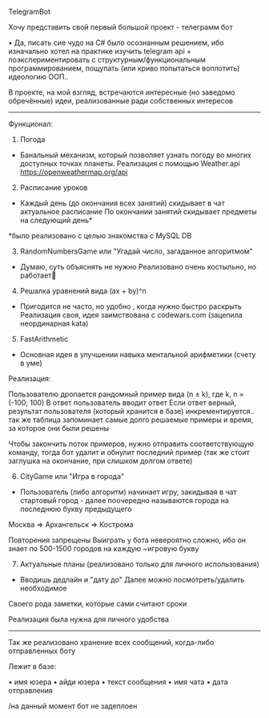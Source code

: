 TelegramBot

Хочу представить свой первый большой проект - телеграмм бот

• Да, писать сие чудо на C# было осознанным решением, ибо изначально хотел на практике изучить telegram api + поэкспериментировать с структурным/функциональным программированием, пощупать (или криво попытаться воплотить) идеологию ООП..

В проекте, на мой взгляд,  встречаются интересные (но заведомо обречённые) идеи, реализованные ради собственных интересов

- - - - - - - - - - - - - - - - - - - - - - - - - - - - - - - - - - - - - - - - - - - - - - - - - - - - - - - - - - - -

Функционал:

1. Погода

- Банальный механизм, который позволяет узнать погоду во многих доступных точках планеты. Реализация с помощью Weather.api
https://openweathermap.org/api

2. Расписание уроков

- Каждый день (до окончания всех занятий) скидывает в чат актуальное расписание
По окончании занятий скидывает предметы на следующий день*

*было реализовано с целью знакомства с MySQL DB

3. RandomNumbersGame или "Угадай число, загаданное алгоритмом"

- Думаю, суть объяснять не нужно 
Реализовано очень костыльно, но работает🤡

4. Решалка уравнений вида (ax + by)^n

- Пригодится не часто, но удобно , когда нужно быстро раскрыть
Реализация своя, идея заимствована с codewars.com (зацепила неординарная kata)

5. FastArithmetic 

- Основная идея в улучшении навыка ментальной арифметики (счету в уме)

Реализация:

Пользователю дропается рандомный пример вида (n ± k), где k, n = (-100; 100) 
В ответ пользователь вводит ответ 
Если ответ верный, результат пользователя (который хранится в базе) инкрементируется.. так же таблица запоминает самые долго решаемые примеры и время, за которое они были решены

Чтобы закончить поток примеров, нужно отправить соответствующую команду, тогда бот удалит и обнулит последний пример (так же стоит заглушка на окончание, при слишком долгом ответе)

6. CityGame или "Игра в города"

- Пользователь (либо алгоритм) начинает игру, закидывая в чат стартовый город - далее поочередно называются города на последнюю букву предыдущего

Москва  => Архангельск  => Кострома 

Повторения запрещены
Выиграть у бота невероятно сложно, ибо он знает по 500-1500 городов на каждую ~игровую букву

7. Актуальные планы 
(реализовано только для личного использования)

- Вводишь дедлайн и "дату до"
Далее можно посмотреть/удалить необходимое 

Своего рода заметки, которые сами считают сроки

Реализация была нужна для личного удобства

- - - - - - - - - - - - - - - - - - - - - - - - - - - - - - - - - - - - - - - - - - - - - - - - - - - - - - - - - - - -

Так же реализовано хранение всех сообщений, когда-либо отправленных боту

Лежит в базе:

• имя юзера 
• айди юзера 
• текст сообщения 
• имя чата
• дата отправления




/на данный момент бот не задеплоен
